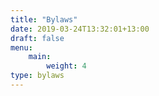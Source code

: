 ```yaml
---
title: "Bylaws"
date: 2019-03-24T13:32:01+13:00
draft: false
menu:
    main:
        weight: 4
type: bylaws
---
```


